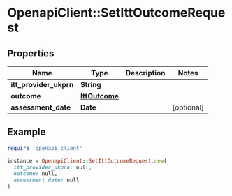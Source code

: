 # OpenapiClient::SetIttOutcomeRequest

## Properties

| Name | Type | Description | Notes |
| ---- | ---- | ----------- | ----- |
| **itt_provider_ukprn** | **String** |  |  |
| **outcome** | [**IttOutcome**](IttOutcome.md) |  |  |
| **assessment_date** | **Date** |  | [optional] |

## Example

```ruby
require 'openapi_client'

instance = OpenapiClient::SetIttOutcomeRequest.new(
  itt_provider_ukprn: null,
  outcome: null,
  assessment_date: null
)
```

